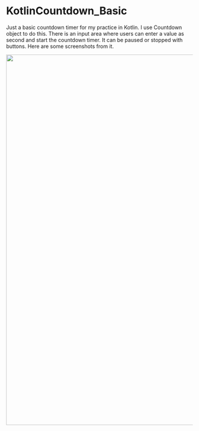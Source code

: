 # KotlinCountdown_Basic

Just a basic countdown timer for my practice in Kotlin. I use Countdown object to do this. 
There is an input area where users can enter a value as second and start the countdown timer. It can be paused or stopped with buttons. Here are some screenshots from it.

<img src = "https://user-images.githubusercontent.com/28155889/191101999-1aff571a-2629-4315-b0c6-79b14a16def7.png" width = "1000px">

